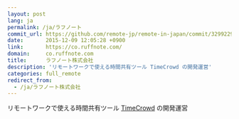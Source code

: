 ```yaml
---
layout: post
lang: ja
permalink: /ja/ラフノート
commit_url: https://github.com/remote-jp/remote-in-japan/commit/32992291dfd50e8e7598bc3c7269ae005109d3de
date:       2015-12-09 12:05:28 +0900
link:       https://co.ruffnote.com/
domain:     co.ruffnote.com
title:      ラフノート株式会社
description: 'リモートワークで使える時間共有ツール TimeCrowd の開発運営'
categories: full_remote
redirect_from:
  - /ja/ラフノート株式会社
---
```


<p>リモートワークで使える時間共有ツール <a href="https://timecrowd.net/">TimeCrowd</a> の開発運営</p>

